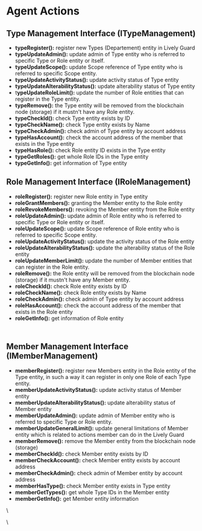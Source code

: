 # Agent Actions

## Type Management Interface (ITypeManagement)



* **typeRegister():** register new Types (Departement) entity in Lively Guard
* **typeUpdateAdmin():** update admin of Type entity who is referred to specific Type or Role entity or itself.
* **typeUpdateScope():** update Scope reference of Type entity who is referred to specific Scope entity.
* **typeUpdateActivityStatus():** update activity status of Type entity
* **typeUpdateAlterabilityStatus():** update alterability status of Type entity
* t**ypeUpdateRoleLimit():** update the number of Role entities that can register in the Type entity.
* **typeRemove():** the Type entity will be removed from the blockchain node (storage) if it mustn't have any Role entity.
* **typeCheckId():** check Type entity exists by ID
* **typeCheckName():** check Type entity exists by Name
* **typeCheckAdmin():** check admin of Type entity by account address
* **typeHasAccount():** check the account address of the member that exists in the Type entity
* **typeHasRole():** check Role entity ID exists in the Type entity
* **typeGetRoles():** get whole Role IDs in the Type entity
* **typeGetInfo():** get information of Type entity

## Role Management Interface (IRoleManagement)

* **roleRegister():** register new Role entity in Type entity
* **roleGrantMembers():** granting the Member entity to the Role entity
* **roleRevokeMembers():** revoking the Member entity from the Role entity
* **roleUpdateAdmin():** update admin of Role entity who is referred to specific Type or Role entity or itself.
* **roleUpdateScope():** update Scope reference of Role entity who is referred to specific Scope entity.
* **roleUpdateActivityStatus():** update the activity status of the Role entity
* **roleUpdateAlterabilityStatus():** update the alterability status of the Role entity
* **roleUpdateMemberLimit():** update the number of Member entities that can register in the Role entity.
* **roleRemove():** the Role entity will be removed from the blockchain node (storage) if it mustn't have any Member entity.
* **roleCheckId():** check Role entity exists by ID
* **roleCheckName():** check Role entity exists by Name
* **roleCheckAdmin():** check admin of Type entity by account address
* **roleHasAccount():** check the account address of the member that exists in the Role entity
* **roleGetInfo():** get information of Role entity

\
Member Management Interface (IMemberManagement)
-----------------------------------------------

* **memberRegister():** register new Members entity in the Role entity of the Type entity, in such a way it can register in only one Role of each Type entity.
* **memberUpdateActivityStatus():** update activity status of Member entity
* **memberUpdateAlterabilityStatus():** update alterability status of Member entity
* **memberUpdateAdmin():** update admin of Member entity who is referred to specific Type or Role entity.
* **memberUpdateGeneralLimit():** update general limitations of Member entity which is related to actions member can do in the Lively Guard
* **memberRemove():** remove the Member entity from the blockchain node (storage)
* **memberCheckId():** check Member entity exists by ID
* **memberCheckAccount():** check Member entity exists by account address
* **memberCheckAdmin():** check admin of Member entity by account address
* **memberHasType():** check Member entity exists in Type entity
* **memberGetTypes():** get whole Type IDs in the Member entity
* **memberGetInfo():** get Member entity information

\


\
